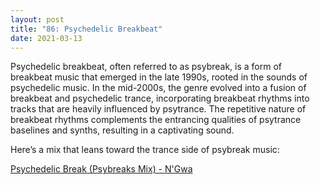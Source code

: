 ```yaml
---
layout: post
title: "86: Psychedelic Breakbeat"
date: 2021-03-13
---
```


Psychedelic breakbeat, often referred to as psybreak, is a form of breakbeat music that emerged in the late 1990s, rooted in the sounds of psychedelic music. In the mid-2000s, the genre evolved into a fusion of breakbeat and psychedelic trance, incorporating breakbeat rhythms into tracks that are heavily influenced by psytrance. The repetitive nature of breakbeat rhythms complements the entrancing qualities of psytrance baselines and synths, resulting in a captivating sound.

Here’s a mix that leans toward the trance side of psybreak music:

[Psychedelic Break (Psybreaks Mix) - N'Gwa](https://youtu.be/luGlZVAXNoU)  
